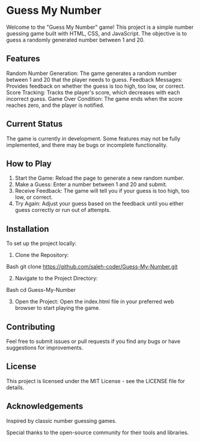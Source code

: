 # Guess My Number

Welcome to the "Guess My Number" game! This project is a simple number guessing game built with HTML, CSS, and JavaScript. The objective is to guess a randomly generated number between 1 and 20.

## Features

Random Number Generation: The game generates a random number between 1 and 20 that the player needs to guess.
Feedback Messages: Provides feedback on whether the guess is too high, too low, or correct.
Score Tracking: Tracks the player's score, which decreases with each incorrect guess.
Game Over Condition: The game ends when the score reaches zero, and the player is notified.

## Current Status

The game is currently in development. Some features may not be fully implemented, and there may be bugs or incomplete functionality.

## How to Play

1. Start the Game: Reload the page to generate a new random number.
2. Make a Guess: Enter a number between 1 and 20 and submit.
3. Receive Feedback: The game will tell you if your guess is too high, too low, or correct.
4. Try Again: Adjust your guess based on the feedback until you either guess correctly or run out of attempts.

## Installation

To set up the project locally:

1. Clone the Repository:

Bash
git clone https://github.com/saleh-coder/Guess-My-Number.git

2. Navigate to the Project Directory:

Bash
cd Guess-My-Number

3. Open the Project:
   Open the index.html file in your preferred web browser to start playing the game.

## Contributing

Feel free to submit issues or pull requests if you find any bugs or have suggestions for improvements.

## License

This project is licensed under the MIT License - see the LICENSE file for details.

## Acknowledgements

Inspired by classic number guessing games.

Special thanks to the open-source community for their tools and libraries.


